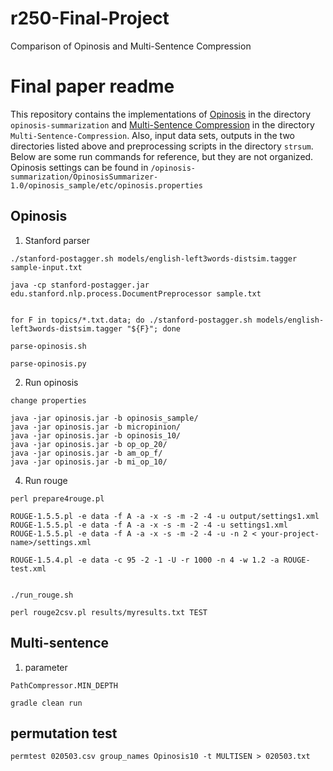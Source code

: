 # r250-Final-Project
Comparison of Opinosis and Multi-Sentence Compression

# Final paper readme
This repository contains the implementations of [Opinosis](https://www.semanticscholar.org/paper/Opinosis%3A-A-Graph-Based-Approach-to-Abstractive-of-Ganesan-Zhai/129c96e900c5b0f4d41f449a89305d9cf91a1d1c) in the directory `opinosis-summarization`	 and [Multi-Sentence Compression](https://www.semanticscholar.org/paper/Multi-Sentence-Compression%3A-Finding-Shortest-Paths-Filippova/6872792acbfcafc900c79d2a2c0fb66afaa5ee5e) in the directory `Multi-Sentence-Compression`. 
Also, input data sets, outputs in the two directories listed above and preprocessing scripts in the directory `strsum`. 
Below are some run commands for reference, but they are not organized. 
Opinosis settings can be found in `/opinosis-summarization/OpinosisSummarizer-1.0/opinosis_sample/etc/opinosis.properties`

## Opinosis

1. Stanford parser
```
./stanford-postagger.sh models/english-left3words-distsim.tagger sample-input.txt

java -cp stanford-postagger.jar edu.stanford.nlp.process.DocumentPreprocessor sample.txt 


for F in topics/*.txt.data; do ./stanford-postagger.sh models/english-left3words-distsim.tagger "${F}"; done

parse-opinosis.sh

parse-opinosis.py
```

2. Run opinosis
```
change properties

java -jar opinosis.jar -b opinosis_sample/
java -jar opinosis.jar -b micropinion/
java -jar opinosis.jar -b opinosis_10/
java -jar opinosis.jar -b op_op_20/
java -jar opinosis.jar -b am_op_f/
java -jar opinosis.jar -b mi_op_10/
```
4. Run rouge
```
perl prepare4rouge.pl

ROUGE-1.5.5.pl -e data -f A -a -x -s -m -2 -4 -u output/settings1.xml
ROUGE-1.5.5.pl -e data -f A -a -x -s -m -2 -4 -u settings1.xml
ROUGE-1.5.5.pl -e data -f A -a -x -s -m -2 -4 -u -n 2 < your-project-name>/settings.xml

ROUGE-1.5.4.pl -e data -c 95 -2 -1 -U -r 1000 -n 4 -w 1.2 -a ROUGE-test.xml


./run_rouge.sh

perl rouge2csv.pl results/myresults.txt TEST
```

## Multi-sentence 
1. parameter
```
PathCompressor.MIN_DEPTH

gradle clean run
```

## permutation test
```
permtest 020503.csv group_names Opinosis10 -t MULTISEN > 020503.txt

```

